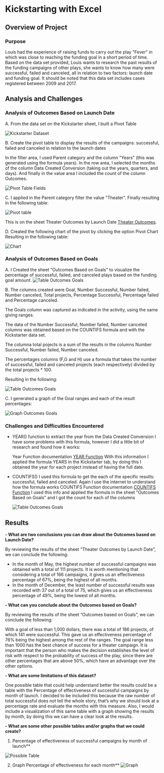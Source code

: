 # Kickstarting with Excel

## Overview of Project

### Purpose
Louis had the experience of raising funds to carry out the play "Fever" in which was close to reaching the funding goal in a short period of time. Based on the data set provided, Louis wants to research the past results of the funding campaigns of other plays, she wants to know how many were successful, failed and canceled, all in relation to two factors: launch date and funding goal. It should be noted that this data set includes cases registered between 2009 and 2017.


## Analysis and Challenges

### Analysis of Outcomes Based on Launch Date
A. From the data set on the Kickstarter sheet, I built a Pivot Table
 
   ![Kickstarter Dataset](Kickstarter_sheet.png)
 

B. Create the pivot table to display the results of the campaigns: successful, failed and canceled in relation to the launch dates
   
   In the filter area, I used Parent category and the column "Years" (this was generated using the formula years). In the row area, I selected the months of the column Data Created Conversion (taking out the years, quarters, and days). And finally in the value area I included the count of the column Outcomes.

   ![Pivot Table Fields](Pivot_Table_Fields.png)


C. I applied in the Parent category filter the value "Theater".
   Finally resulting in the following table:
   
   ![Pivot table](Pivot_table_final.png)

   This is on the sheet Theater Outcomes by Launch Date [Theater Outcomes](Kickstarter_Challenge.zip).

D. Created the following chart of the pivot by clicking the option Pivot Chart
   Resulting in the following table: 

   ![Chart](Pivot_Table_Chart.PNG)


### Analysis of Outcomes Based on Goals
A. I Created the sheet "Outcomes Based on Goals" to visualize the percentage of successful, failed, and canceled plays based on the funding goal amount.
   ![Table Outcomes Goals](Table_Outcomes_Goals.PNG)

B. The columns created were Goal, Number Successful, Number failed, Number canceled, Total projects, Percentage Successful, Percentage failed and Percentage canceled.
   
   The Goals column was captured as indicated in the activity, using the same giving ranges.

   The data of the Number Successful, Number failed, Number canceled columns was obtained based on the COUNTIFS formula and with the Kickstarter data set.

   The columna total pojects is a sum of the results in the columns Number Successful, Number failed, Number canceled.

   The percentages columns (F,G and H) use a formula that takes the number of successful, failed and canceled projects (each respectively) divided by the total projects * 100.

   Resulting in the following:

   ![Table Outcomes Goals](Table_outcomes_Goals2.png)

C. I generated a graph of the Goal ranges and each of the result percentages:

  ![Graph Outcomes Goals](Outcomes_Based_on_Goals.png)

   



### Challenges and Difficulties Encountered
- YEAR() function to extract the year from the Data Created Conversion
  I have some problems with this formula, however I did a little bit of research and found how it works:
  
  Year Function documentation [YEAR Function](https://support.office.com/en-us/article/year-function-c64f017a-1354-490d-981f-578e8ec8d3b9)
  With this information I applied the formula YEARS in the Kickstarter tab, by doing this I obtained the year for each project instead of having the full date.

- COUNTIFS()
  I used this formula to get the each of the specific results: successful, failed and canceled. Again I use the internet to understand how the formula works
  COUNTIFS Function documentation [COUNTIFS Function](https://support.office.com/en-us/article/countifs-function-dda3dc6e-f74e-4aee-88bc-aa8c2a866842)
  I used this info and applied the formula in the sheet "Outcomes Based on Goals" and I got the count for each of the columns
   
   ![Table Outcomes Goals](COUNTIFS.png)

## Results

**- What are two conclusions you can draw about the Outcomes based on Launch Date?**

  By reviewing the results of the sheet "Theater Outcomes by Launch Date", we can conclude the following:
   - In the month of May, the highest number of successful campaigns was obtained with a total of 111 projects. It is worth mentioning that considering a total of 166 campaigns, it gives us an effectiveness percentage of 67%, being the highest of all months.
   - In the month of December, the least number of successful results was recorded with 37 out of a total of 75, which gives us an effectiveness percentage of 49%, being the lowest of all months.

**- What can you conclude about the Outcomes based on Goals?**

  By reviewing the results of the sheet “Outcomes based on Goals”, we can conclude the following:
  
  With a goal of less than 1,000 dollars, there was a total of 186 projects, of which 141 were successful. This gave us an effectiveness percentage of 76% being the highest among the rest of the ranges.
  The goal range less than 1000 has the best chance of success for a theater campaign. It is important that the person who makes the decision establishes the level of risk with respect to the probability of success of the play, since there are other percentages that are above 50%, which have an advantage over the other options.


**- What are some limitations of this dataset?**

  One possible table that could help understand better the results could be a table with the Percentage of effectiveness of successful campaigns by month of launch. I decided to be included this because the raw number of total successful does not tell the whole story, that’s why we should look at a percentage rate and evaluate the months with this measure. Also, I would include a visualization of this same table with a graph showing the results by month, by doing this we can have a clear look at the results.

**- What are some other possible tables and/or graphs that we could create?**


   1. Percentage of effectiveness of successful campaigns by month of launch** 
   

   ![Possible Table](Successful.png)



   2. Graph Percentage of effectiveness for each month**
    ![Graph](Sucessful_RateChart.png)
